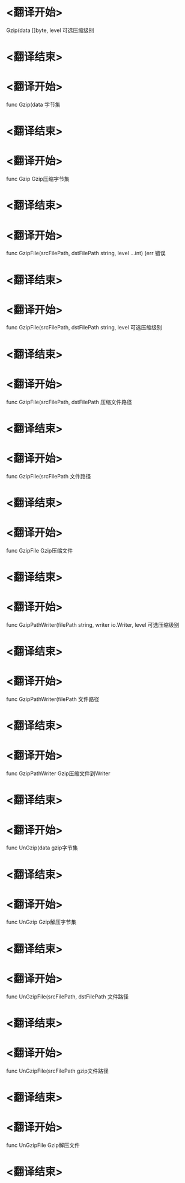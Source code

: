 
# <翻译开始>
Gzip(data []byte, level
可选压缩级别
# <翻译结束>

# <翻译开始>
func Gzip(data
字节集
# <翻译结束>

# <翻译开始>
func Gzip
Gzip压缩字节集
# <翻译结束>

# <翻译开始>
func GzipFile(srcFilePath, dstFilePath string, level ...int) (err
错误
# <翻译结束>

# <翻译开始>
func GzipFile(srcFilePath, dstFilePath string, level
可选压缩级别
# <翻译结束>

# <翻译开始>
func GzipFile(srcFilePath, dstFilePath
压缩文件路径
# <翻译结束>

# <翻译开始>
func GzipFile(srcFilePath
文件路径
# <翻译结束>

# <翻译开始>
func GzipFile
Gzip压缩文件
# <翻译结束>

# <翻译开始>
func GzipPathWriter(filePath string, writer io.Writer, level
可选压缩级别
# <翻译结束>

# <翻译开始>
func GzipPathWriter(filePath
文件路径
# <翻译结束>

# <翻译开始>
func GzipPathWriter
Gzip压缩文件到Writer
# <翻译结束>

# <翻译开始>
func UnGzip(data
gzip字节集
# <翻译结束>

# <翻译开始>
func UnGzip
Gzip解压字节集
# <翻译结束>

# <翻译开始>
func UnGzipFile(srcFilePath, dstFilePath
文件路径
# <翻译结束>

# <翻译开始>
func UnGzipFile(srcFilePath
gzip文件路径
# <翻译结束>

# <翻译开始>
func UnGzipFile
Gzip解压文件
# <翻译结束>
